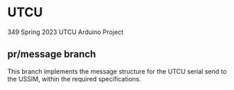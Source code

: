 # UTCU
349 Spring 2023 UTCU Arduino Project

## pr/message branch

This branch implements the message structure for the UTCU serial send to the USSIM, within the required specifications.
